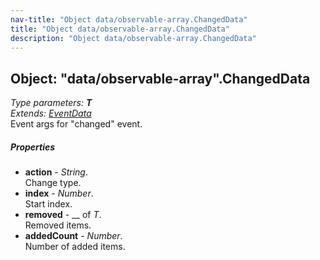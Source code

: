 ```yaml
---
nav-title: "Object data/observable-array.ChangedData"
title: "Object data/observable-array.ChangedData"
description: "Object data/observable-array.ChangedData"
---
```

## Object: "data/observable-array".ChangedData  
_Type parameters:_ _**T**_  
_Extends:_ [_EventData_](../../data/observable/EventData.md)  
Event args for "changed" event.

##### Properties
 - **action** - _String_.    
  Change type.
 - **index** - _Number_.    
  Start index.
 - **removed** - __ of _T_.    
  Removed items.
 - **addedCount** - _Number_.    
  Number of added items.